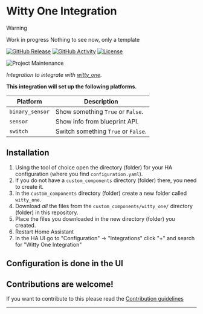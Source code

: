 # Witty One Integration

> [!WARNING]
> Work in progress
> Nothing to see now, only a template

[![GitHub Release][releases-shield]][releases]
[![GitHub Activity][commits-shield]][commits]
[![License][license-shield]](LICENSE)

![Project Maintenance][maintenance-shield]
<!-- [![BuyMeCoffee][buymecoffeebadge]][buymecoffee] -->

<!-- [![Discord][discord-shield]][discord]
[![Community Forum][forum-shield]][forum] -->

_Integration to integrate with [witty_one][witty_one]._

**This integration will set up the following platforms.**

Platform | Description
-- | --
`binary_sensor` | Show something `True` or `False`.
`sensor` | Show info from blueprint API.
`switch` | Switch something `True` or `False`.

## Installation

1. Using the tool of choice open the directory (folder) for your HA configuration (where you find `configuration.yaml`).
1. If you do not have a `custom_components` directory (folder) there, you need to create it.
1. In the `custom_components` directory (folder) create a new folder called `witty_one`.
1. Download _all_ the files from the `custom_components/witty_one/` directory (folder) in this repository.
1. Place the files you downloaded in the new directory (folder) you created.
1. Restart Home Assistant
1. In the HA UI go to "Configuration" -> "Integrations" click "+" and search for "Witty One Integration"

## Configuration is done in the UI

<!---->

## Contributions are welcome!

If you want to contribute to this please read the [Contribution guidelines](CONTRIBUTING.md)

***

[witty_one]: https://github.com/ngraziano/hass-witty
[buymecoffee]: https://www.buymeacoffee.com/ngraziano
[buymecoffeebadge]: https://img.shields.io/badge/buy%20me%20a%20coffee-donate-yellow.svg?style=for-the-badge
[commits-shield]: https://img.shields.io/github/commit-activity/y/ngraziano/hass-witty.svg?style=for-the-badge
[commits]: https://github.com/ngraziano/hass-witty/commits/main
[discord]: https://discord.gg/Qa5fW2R
[discord-shield]: https://img.shields.io/discord/330944238910963714.svg?style=for-the-badge
[exampleimg]: example.png
[forum-shield]: https://img.shields.io/badge/community-forum-brightgreen.svg?style=for-the-badge
[forum]: https://community.home-assistant.io/
[license-shield]: https://img.shields.io/github/license/ngraziano/hass-witty.svg?style=for-the-badge
[maintenance-shield]: https://img.shields.io/badge/maintainer-Nicolas%20Graziano%20%40ngraziano-blue.svg?style=for-the-badge
[releases-shield]: https://img.shields.io/github/release/ngraziano/hass-witty.svg?style=for-the-badge
[releases]: https://github.com/ngraziano/hass-witty/releases

